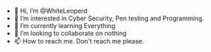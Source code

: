 - 👋 Hi, I’m @WhiteLeoperd
- 👀 I’m interested in Cyber Security, Pen testing and Programming.
- 🌱 I’m currently learning Everything
- 💞️ I’m looking to collaborate on nothing
- 📫 How to reach me. Don't reach me please.

<!---
WhiteLeoperd/WhiteLeoperd is a ✨ special ✨ repository because its `README.md` (this file) appears on your GitHub profile.
You can click the Preview link to take a look at your changes.
--->

